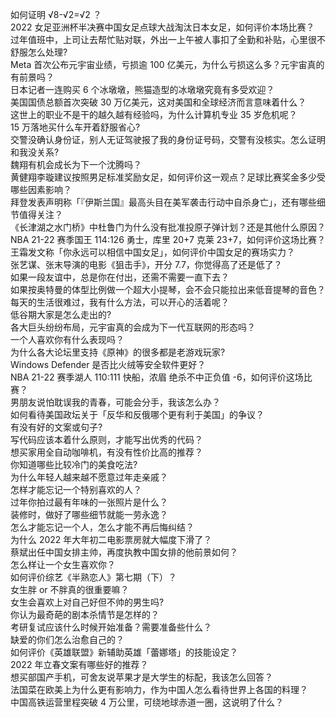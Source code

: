 如何证明 √8-√2=√2 ？  
2022 女足亚洲杯半决赛中国女足点球大战淘汰日本女足，如何评价本场比赛？  
过年值班中，上司让去帮忙贴对联，外出一上午被人事扣了全勤和补贴，心里很不舒服怎么处理?  
Meta 首次公布元宇宙业绩，亏损逾 100 亿美元，为什么亏损这么多？元宇宙真的有前景吗？  
日本记者一连购买 6 个冰墩墩，熊猫造型的冰墩墩究竟有多受欢迎？  
美国国债总额首次突破 30 万亿美元，这对美国和全球经济而言意味着什么？  
这世上的职业不是干的越久越有经验吗，为什么计算机专业 35 岁危机呢？  
15 万落地买什么车开着舒服省心?  
交警没确认身份证，别人无证驾驶报了我的身份证号码，交警有没核实。怎么证明和我没关系?  
魏翔有机会成长为下一个沈腾吗？  
黄健翔李璇建议按照男足标准奖励女足，如何评价这一观点？足球比赛奖金多少受哪些因素影响？  
拜登发表声明称「『伊斯兰国』最高头目在美军袭击行动中自杀身亡」，还有哪些细节值得关注？  
《长津湖之水门桥》中杜鲁门为什么没有批准投原子弹计划？还是其他什么原因？  
NBA 21-22 赛季国王 114:126 勇士，库里 20+7 克莱 23+7，如何评价这场比赛？  
王霜发文称「你永远可以相信中国女足」，如何评价中国女足的赛场实力？  
张艺谋、张末导演的电影《狙击手》，开分 7.7，你觉得高了还是低了？  
如果一段友谊中，总是你在付出，还需不需要一直下去？  
如果按奥特曼的体型比例做一个超大小提琴，会不会只能拉出来低音提琴的音色？  
每天的生活很难过，我有什么方法，可以开心的活着呢？  
低谷期大家是怎么走出的?  
各大巨头纷纷布局，元宇宙真的会成为下一代互联网的形态吗？  
一个人喜欢你有什么表现吗？  
为什么各大论坛里支持《原神》的很多都是老游戏玩家?  
Windows Defender 是否比火绒等安全软件更好？  
NBA 21-22 赛季湖人 110:111 快船，浓眉 绝杀不中正负值 -6，如何评价这场比赛？  
男朋友说怕耽误我的青春，可能会分手，我该怎么办？  
如何看待美国政坛关于「反华和反俄哪个更有利于美国」的争议？  
有没有好的文案或句子?  
写代码应该本着什么原则，才能写出优秀的代码？  
想买家用全自动咖啡机，有没有性价比高的推荐？  
你知道哪些比较冷门的美食吃法?  
为什么年轻人越来越不愿意过年走亲戚？  
怎样才能忘记一个特别喜欢的人？  
过年你拍过最有年味的一张照片是什么？  
装修时，做好了哪些细节就能一劳永逸？  
怎么才能忘记一个人，怎么才能不再后悔纠结？  
为什么 2022 年大年初二电影票房就大幅度下滑了？  
蔡斌出任中国女排主帅，再度执教中国女排的他前景如何？  
怎么样让一个女生喜欢你？  
如何评价综艺《半熟恋人》第七期（下）？  
女生胖 or 不胖真的很重要嘛？  
女生会喜欢上对自己好但不帅的男生吗?  
你认为最奇葩的剧本杀情节是怎样的？  
考研复试应该什么时候开始准备？需要准备些什么？  
缺爱的你们怎么治愈自己的？  
如何评价《英雄联盟》新辅助英雄「蕾娜塔」的技能设定？  
2022 年立春文案有哪些好的推荐？  
想买部国产手机，可舍友说苹果才是大学生的标配，我该怎么回答？  
法国菜在欧美上为什么更有影响力，作为中国人怎么看待世界上各国的料理？  
中国高铁运营里程突破 4 万公里，可绕地球赤道一圈，这说明了什么？  
